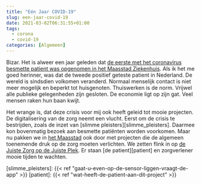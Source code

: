```yaml
---
title: "Eén Jaar COVID-19"
slug: een-jaar-covid-19
date: 2021-03-02T06:31:55+01:00
tags:
  - corona
  - covid-19
categories: [Algemeen]
---
```

<!-- markdownlint-disable MD052 -->
Bizar. Het is alweer een jaar geleden dat [de eerste met het coronavirus besmette patient was opgenomen in het Maasstad Ziekenhuis][eerste]. Als ik het me goed herinner, was dat de tweede positief geteste patient in Nederland. De wereld is sindsdien volkomen veranderd. Normaal menselijk contact is niet meer mogelijk en beperkt tot huisgenoten. Thuiswerken is de norm. Vrijwel alle publieke gelegenheden zijn gesloten. De economie ligt op zijn gat. Veel mensen raken hun baan kwijt.

Het wrange is, dat deze crisis voor mij ook heeft geleid tot mooie projecten. De digitalisering van de zorg neemt een vlucht. Eerst om de crisis te bestrijden, zoals de inzet van [slimme pleisters][slimme_pleisters]. Daarmee kon bovenmatig bezoek aan besmette patiënten worden voorkomen. Maar nu pakken we in [het Maasstad][mz] ook door met projecten die de algemeen toenemende druk op de zorg moeten verlichten. We zetten flink in op [de Juiste Zorg op de Juiste Plek][jzojp]. Er staan [de patient][patient] en zorgverlener mooie tijden te wachten.

[eerste]: https://nos.nl/artikel/2325438-mogelijk-nieuwe-coronabesmetting-maasstad-ziekenhuis-ic-tijdelijk-dicht.html
[mz]: https://www.maasstadziekenhuis.nl/
[jzojp]: https://www.dejuistezorgopdejuisteplek.nl/
[slimme_pleisters]: {{< ref "gaat-u-even-op-de-sensor-liggen-vraagt-de-app" >}}
[patient]: {{< ref "wat-heeft-de-patient-aan-dit-project" >}}
